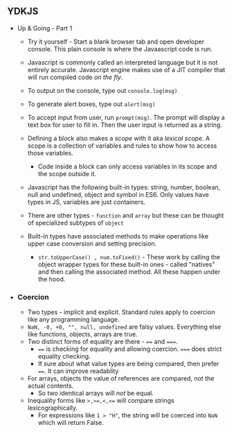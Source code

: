 
## YDKJS 
* Up & Going - Part 1
  * Try it yourself - Start a blank browser tab and open developer console. This plain console is where the Javaascript code is run.
  * Javascript is commonly called an interpreted language but it is not entirely accurate. Javascript engine makes use of a JIT compiler that will run compiled code *on the fly*.
  * To output on the console, type out `console.log(msg)`
  * To generate alert boxes, type out `alert(msg)`
  * To accept input from user, run `prompt(msg)`. The prompt will display a text box for user to fill in. Then the user input is returned as a string.
  * Defining a block also makes a *scope* with it aka *lexical scope*. A scope is a collection of variables and rules to show how to access those variables. 
    * Code inside a block can only access variables in its scope and the scope outside it. 
     
  * Javascript has the following built-in types: string, number, boolean, null and undefined, object and symbol in ES6. Only values have types in JS, variables are just containers.
  * There are other types - `function` and `array`  but these can be thought of specialized subtypes of `object`
  * Built-in types have associated methods to make operations like upper case conversion and setting precision.
    * `str.toUpperCase() , num.toFixed()` - These work by calling the object wrapper types for these built-in ones - called "natives" and then calling the associated method. All these happen under the hood.     

 * ### Coercion
   * Two types - implicit and explicit. Standard rules apply to coercion like any programming language.
   * `NaN, -0, +0, "", null, undefined` are falsy values. Everything else like functions, objects, arrays are true.
   * Two distinct forms of equality are there - `==` and `===`.
     * `==` is checking for equality and allowing coercion. `===` does strict equality checking.
     * If sure about what value types are being compared, then prefer `==`. It can improve readablity
   * For arrays, objects the value of references are compared, not the actual contents.
     * So two identical arrays will *not* be equal.
   * Inequality forms like `>,>=,<,<=` will compare strings lexicographically.
     * For expressions like ` 1 > "H" `, the string will be coerced into `NaN` which will return False.
